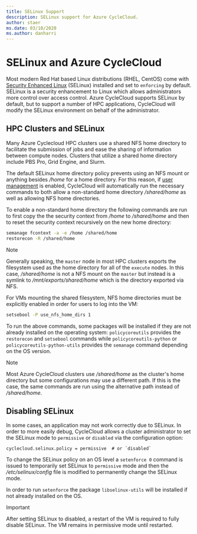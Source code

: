 ```yaml
---
title: SELinux Support
description: SELinux support for Azure CycleCloud.
author: staer
ms.date: 03/10/2020
ms.author: danharri
---
```


# SELinux and Azure CycleCloud

Most modern Red Hat based Linux distributions (RHEL, CentOS) come with [Security Enhanced Linux](https://selinuxproject.org/page/Main_Page) (SELinux) installed and set to `enforcing` by default. SELinux is a security enhancement to Linux which allows administrators more control over access control. Azure CycleCloud supports SELinux by default, but to support a number of HPC applications, CycleCloud will modify the SELinux environment on behalf of the administrator.

## HPC Clusters and SELinux

Many Azure Cyclecloud HPC clusters use a shared NFS home directory to facilitate the submission of jobs and ease the sharing of information between compute nodes. Clusters that utilize a shared home directory include PBS Pro, Grid Engine, and Slurm.

The default SELinux home directory policy prevents using an NFS mount or anything besides _/home_ for a home directory. For this reason, if [user management](~/concepts/user-management.md) is enabled, CycleCloud will automatically run the necessary commands to both allow a non-standard home directory _/shared/home_ as well as allowing NFS home directories.

To enable a non-standard home directory the following commands are run to first copy the the security context from _/home_ to _/shared/home_ and then to reset the security context recursively on the new home directory:

```bash
semanage fcontext -a -e /home /shared/home
restorecon -R /shared/home
```

> [!NOTE]
> Generally speaking, the `master` node in most HPC clusters exports the filesystem used as the home directory for all of the `execute` nodes. In this case, _/shared/home_ is not a NFS mount on the `master` but instead is a symlink to _/mnt/exports/shared/home_ which is the directory exported via NFS.

For VMs mounting the shared filesystem, NFS home directories must be explicitly enabled in order for users to log into the VM:

```bash
setsebool -P use_nfs_home_dirs 1
```

To run the above commands, some packages will be installed if they are not already installed on the operating system: `policycoreutils` provides the `restorecon` and `setsebool` commands while `policycoreutils-python` or `policycoreutils-python-utils` provides the `semanage` command depending on the OS version.

> [!NOTE]
> Most Azure CycleCloud clusters use _/shared/home_ as the cluster's home directory but some configurations may use a different path. If this is the case, the same commands are run using the alternative path instead of _/shared/home_.


## Disabling SELinux

In some cases, an application may not work correctly due to SELinux. In order to more easily debug, CycleCloud allows a cluster administrator to set the SELinux mode to `permissive` or `disabled` via the configuration option:

```
cyclecloud.selinux.policy = permissive  # or `disabled`
```

To change the SELinux policy on an OS level a `setenforce 0` command is issued to temporarily set SELinux to `permissive` mode and then the _/etc/selinux/config_ file is modified to permanently change the SELinux mode.

In order to run `setenforce` the package `libselinux-utils` will be installed if not already installed on the OS.

> [!IMPORTANT]
> After setting SELinux to disabled, a restart of the VM is required to fully disable SELinux. The VM remains in permissive mode until restarted.